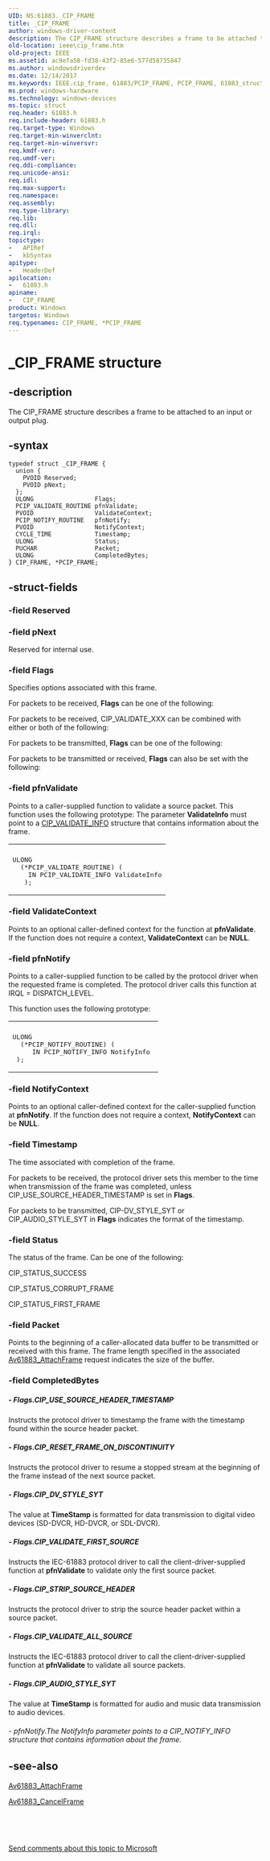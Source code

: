 ```yaml
---
UID: NS:61883._CIP_FRAME
title: _CIP_FRAME
author: windows-driver-content
description: The CIP_FRAME structure describes a frame to be attached to an input or output plug.
old-location: ieee\cip_frame.htm
old-project: IEEE
ms.assetid: ac9efa58-fd38-43f2-85e6-577d58735847
ms.author: windowsdriverdev
ms.date: 12/14/2017
ms.keywords: IEEE.cip_frame, 61883/PCIP_FRAME, PCIP_FRAME, 61883_structures_1fd796fa-88d2-4dc4-a440-89bf50b81ae8.xml, CIP_FRAME structure [Buses], CIP_FRAME, *PCIP_FRAME, PCIP_FRAME structure pointer [Buses], 61883/CIP_FRAME, _CIP_FRAME
ms.prod: windows-hardware
ms.technology: windows-devices
ms.topic: struct
req.header: 61883.h
req.include-header: 61883.h
req.target-type: Windows
req.target-min-winverclnt: 
req.target-min-winversvr: 
req.kmdf-ver: 
req.umdf-ver: 
req.ddi-compliance: 
req.unicode-ansi: 
req.idl: 
req.max-support: 
req.namespace: 
req.assembly: 
req.type-library: 
req.lib: 
req.dll: 
req.irql: 
topictype: 
-	APIRef
-	kbSyntax
apitype: 
-	HeaderDef
apilocation: 
-	61883.h
apiname: 
-	CIP_FRAME
product: Windows
targetos: Windows
req.typenames: CIP_FRAME, *PCIP_FRAME
---
```


# _CIP_FRAME structure


## -description


The CIP_FRAME structure describes a frame to be attached to an input or output plug.  


## -syntax


````
typedef struct _CIP_FRAME {
  union {
    PVOID Reserved;
    PVOID pNext;
  };
  ULONG                 Flags;
  PCIP_VALIDATE_ROUTINE pfnValidate;
  PVOID                 ValidateContext;
  PCIP_NOTIFY_ROUTINE   pfnNotify;
  PVOID                 NotifyContext;
  CYCLE_TIME            Timestamp;
  ULONG                 Status;
  PUCHAR                Packet;
  ULONG                 CompletedBytes;
} CIP_FRAME, *PCIP_FRAME;
````


## -struct-fields




### -field Reserved



### -field pNext

Reserved for internal use.


### -field Flags

Specifies options associated with this frame. 

For packets to be received, <b>Flags</b> can be one of the following:



For packets to be received, CIP_VALIDATE_XXX can be combined with either or both of the following:



For packets to be transmitted, <b>Flags</b> can be one of the following:



For packets to be transmitted or received, <b>Flags</b> can also be set with the following:




### -field pfnValidate

Points to a caller-supplied function to validate a source packet. This function uses the following prototype: The parameter <b>ValidateInfo</b> must point to a <a href="https://msdn.microsoft.com/library/windows/hardware/ff537048">CIP_VALIDATE_INFO</a> structure that contains information about the frame. 
<div class="code"><span codelanguage=""><table>
<tr>
<th></th>
</tr>
<tr>
<td>
<pre>ULONG 
  (*PCIP_VALIDATE_ROUTINE) ( 
    IN PCIP_VALIDATE_INFO ValidateInfo
   );</pre>
</td>
</tr>
</table></span></div>

### -field ValidateContext

Points to an optional caller-defined context for the function at <b>pfnValidate</b>. If the function does not require a context, <b>ValidateContext</b> can be <b>NULL</b>.


### -field pfnNotify

Points to a caller-supplied function to be called by the protocol driver when the requested frame is completed. The protocol driver calls this function at IRQL = DISPATCH_LEVEL.

This function uses the following prototype:
<div class="code"><span codelanguage=""><table>
<tr>
<th></th>
</tr>
<tr>
<td>
<pre>ULONG 
  (*PCIP_NOTIFY_ROUTINE) ( 
     IN PCIP_NOTIFY_INFO NotifyInfo 
 );</pre>
</td>
</tr>
</table></span></div>


### -field NotifyContext

Points to an optional caller-defined context for the caller-supplied function at <b>pfnNotify</b>. If the function does not require a context, <b>NotifyContext</b> can be <b>NULL</b>.


### -field Timestamp

The time associated with completion of the frame. 

For packets to be received, the protocol driver sets this member to the time when transmission of the frame was completed, unless CIP_USE_SOURCE_HEADER_TIMESTAMP is set in <b>Flags</b>. 

For packets to be transmitted, CIP-DV_STYLE_SYT or CIP_AUDIO_STYLE_SYT in <b>Flags</b> indicates the format of the timestamp.


### -field Status

The status of the frame. Can be one of the following:

CIP_STATUS_SUCCESS

CIP_STATUS_CORRUPT_FRAME

CIP_STATUS_FIRST_FRAME


### -field Packet

Points to the beginning of a caller-allocated data buffer to be transmitted or received with this frame. The frame length specified in the associated <a href="https://msdn.microsoft.com/library/windows/hardware/ff536950">Av61883_AttachFrame</a> request indicates the size of the buffer.


### -field CompletedBytes



##### - Flags.CIP_USE_SOURCE_HEADER_TIMESTAMP

Instructs the protocol driver to timestamp the frame with the timestamp found within the source header packet.


##### - Flags.CIP_RESET_FRAME_ON_DISCONTINUITY

Instructs the protocol driver to resume a stopped stream at the beginning of the frame instead of the next source packet. 


##### - Flags.CIP_DV_STYLE_SYT

The value at <b>TimeStamp</b> is formatted for data transmission to digital video devices (SD-DVCR, HD-DVCR, or SDL-DVCR).


##### - Flags.CIP_VALIDATE_FIRST_SOURCE

Instructs the IEC-61883 protocol driver to call the client-driver-supplied function at <b>pfnValidate</b> to validate only the first source packet.


##### - Flags.CIP_STRIP_SOURCE_HEADER

Instructs the protocol driver to strip the source header packet within a source packet.


##### - Flags.CIP_VALIDATE_ALL_SOURCE

Instructs the IEC-61883 protocol driver to call the client-driver-supplied function at <b>pfnValidate</b> to validate all source packets.


##### - Flags.CIP_AUDIO_STYLE_SYT

The value at <b>TimeStamp</b> is formatted for audio and music data transmission to audio devices.


###### - pfnNotify.The NotifyInfo parameter points to a CIP_NOTIFY_INFO structure that contains information about the frame.



## -see-also

<a href="https://msdn.microsoft.com/library/windows/hardware/ff536950">Av61883_AttachFrame</a>

<a href="https://msdn.microsoft.com/library/windows/hardware/ff536956">Av61883_CancelFrame</a>

 

 

<a href="mailto:wsddocfb@microsoft.com?subject=Documentation%20feedback [IEEE\buses]:%20CIP_FRAME structure%20 RELEASE:%20(12/14/2017)&amp;body=%0A%0APRIVACY STATEMENT%0A%0AWe use your feedback to improve the documentation. We don't use your email address for any other purpose, and we'll remove your email address from our system after the issue that you're reporting is fixed. While we're working to fix this issue, we might send you an email message to ask for more info. Later, we might also send you an email message to let you know that we've addressed your feedback.%0A%0AFor more info about Microsoft's privacy policy, see http://privacy.microsoft.com/en-us/default.aspx." title="Send comments about this topic to Microsoft">Send comments about this topic to Microsoft</a>

